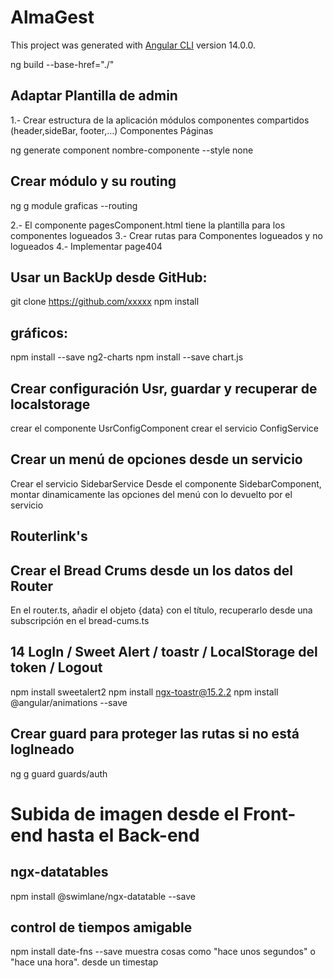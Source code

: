 # AlmaGest

This project was generated with [Angular CLI](https://github.com/angular/angular-cli) version 14.0.0.

ng build --base-href="./"
## Adaptar Plantilla de admin

1.- Crear estructura de la aplicación
módulos
componentes compartidos (header,sideBar, footer,...)
Componentes
Páginas

ng generate component nombre-componente --style none


## Crear módulo y su routing
ng g module graficas --routing

2.- El componente pagesComponent.html tiene la plantilla para los componentes logueados
3.- Crear rutas para Componentes logueados y no logueados
4.- Implementar page404

## Usar un BackUp desde GitHub:
git clone https://github.com/xxxxx
npm install

## gráficos:
npm install --save ng2-charts
npm install --save chart.js

## Crear configuración Usr, guardar y recuperar de localstorage
crear el componente UsrConfigComponent
crear el servicio ConfigService

## Crear un menú de opciones desde un servicio
Crear el servicio SidebarService
Desde el componente SidebarComponent, montar dinamicamente las opciones del menú con lo devuelto por el servicio


## Routerlink's

## Crear el Bread Crums desde un los datos del Router
En el router.ts, añadir el objeto {data} con el título, recuperarlo desde una subscripción en el bread-cums.ts

## 14 LogIn / Sweet Alert / toastr / LocalStorage del token / Logout
 
npm install sweetalert2
npm install ngx-toastr@15.2.2
npm install @angular/animations --save

## Crear guard para proteger las rutas si no está logIneado
ng g guard guards/auth

# Subida de imagen desde el Front-end hasta el Back-end

## ngx-datatables 
npm install @swimlane/ngx-datatable --save

## control de tiempos amigable
npm install date-fns --save
muestra cosas como "hace unos segundos" o "hace una hora". desde un timestap

